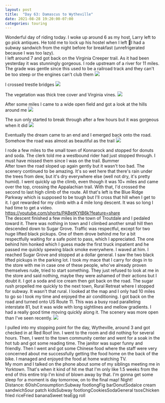```yaml
---
layout: post
title:  "Day 63: Damascus to Wytheville"
date: 2021-08-28 19:20:00-07:00
categories: touring
---
```

Wonderful day of riding today. I woke up around 6 as my host, Larry left to go pick antiques. He told me to lock up his hostel when I left 🤷I had a subway sandwich from the night before for breakfast (unrefrigerated because I was too lazy).   
I left around 7 and got back on the Virginia Creeper trail. As it had been yesterday it was stunningly gorgeous. I rode upstream of a river for 11 miles. The grade was gentle since this used to be a railroad track and they can't be too steep or the engines can't club them
[![](https://lh3.googleusercontent.com/-LaJ_Gp0NUBE/YSrvCRNsuSI/AAAAAAAAW8s/WYrvBiO-6_MaINb7__2HhHPDYiDGzLqkwCLcBGAsYHQ/s1600/1630203651595508-0.png)](https://lh3.googleusercontent.com/-LaJ_Gp0NUBE/YSrvCRNsuSI/AAAAAAAAW8s/WYrvBiO-6_MaINb7__2HhHPDYiDGzLqkwCLcBGAsYHQ/s1600/1630203651595508-0.png)
  
I crossed trestle bridges
[![](https://lh3.googleusercontent.com/-K5XzqA4UGDA/YSrvA-CvBbI/AAAAAAAAW8o/YWGNMRJZQWUKKZrTvnXUONjYLGw22SN3QCLcBGAsYHQ/s1600/1630203642753355-1.png)](https://lh3.googleusercontent.com/-K5XzqA4UGDA/YSrvA-CvBbI/AAAAAAAAW8o/YWGNMRJZQWUKKZrTvnXUONjYLGw22SN3QCLcBGAsYHQ/s1600/1630203642753355-1.png)
  
The vegetation was thick tree cover and Virginia vines.
[![](https://lh3.googleusercontent.com/-Bv8uJXXkirs/YSru-v9pojI/AAAAAAAAW8k/Qp9sfivj4o8KsZKcs-aGTvtRVxMkOFiCACLcBGAsYHQ/s1600/1630203637975460-2.png)](https://lh3.googleusercontent.com/-Bv8uJXXkirs/YSru-v9pojI/AAAAAAAAW8k/Qp9sfivj4o8KsZKcs-aGTvtRVxMkOFiCACLcBGAsYHQ/s1600/1630203637975460-2.png)
  
After some miles I came to a wide open field and got a look at the hills around me
[![](https://lh3.googleusercontent.com/-SDpho030-dg/YSru9c6YiRI/AAAAAAAAW8g/aH1aDwNHACYtMjjvhDJRet5zFl8IhrDHwCLcBGAsYHQ/s1600/1630203635697655-3.png)](https://lh3.googleusercontent.com/-SDpho030-dg/YSru9c6YiRI/AAAAAAAAW8g/aH1aDwNHACYtMjjvhDJRet5zFl8IhrDHwCLcBGAsYHQ/s1600/1630203635697655-3.png)
  
The sun only started to break through after a few hours but it was gorgeous when it did
[![](https://lh3.googleusercontent.com/-FrzWhEJPhnU/YSru8i3P--I/AAAAAAAAW8c/tFRe_pBwoPg1nX-EbgUrLszlS7KRcPMCQCLcBGAsYHQ/s1600/1630203632065027-4.png)](https://lh3.googleusercontent.com/-FrzWhEJPhnU/YSru8i3P--I/AAAAAAAAW8c/tFRe_pBwoPg1nX-EbgUrLszlS7KRcPMCQCLcBGAsYHQ/s1600/1630203632065027-4.png)
  
Eventually the dream came to an end and I emerged back onto the road. Somehow the road was almost as beautiful as the trail
[![](https://lh3.googleusercontent.com/-fcsBcny90pU/YSru7m2I_mI/AAAAAAAAW8Y/SNS6GKPmQmscBw-Ow-vANELz5VQevAaRgCLcBGAsYHQ/s1600/1630203627012814-5.png)](https://lh3.googleusercontent.com/-fcsBcny90pU/YSru7m2I_mI/AAAAAAAAW8Y/SNS6GKPmQmscBw-Ow-vANELz5VQevAaRgCLcBGAsYHQ/s1600/1630203627012814-5.png)
  
I rode a few miles to the small town of Konnarock and stopped for donuts and soda. The clerk told me a westbound rider had just stopped through. I must have missed them since I was on the trail. Bummer  
After town the road sloped up again gently but it wasn't too bad. The scenery continued to be amazing. It's so wet here that there's rain under the trees from dew, but it's dry everywhere else (well not dry, it's pretty humid). I went quickly up the climb, even though it was 10+ miles and came over the top, crossing the Appalachian trail. With that, I'd crossed the second to last high climb of the route. All that's left is the Blue Ridge Parkway which is supposed to be tough but I'll cross that hill when I get to it. I got rewarded for my climb with a 4 mile long descent. It was so long I had time to get a video.   
<https://youtube.com/shorts/PABetKYtB6k?feature=share>  
The descent finished a few miles in the town of Troutdale and I pedaled toward it. There was nothing in town and I climbed another small hill then descended down to Sugar Grove. Traffic was respectful, except for two huge lifted black pickups. One of them drove behind me for a bit respectfully waiting for a safe point to pass, which I appreciated. The one behind him honked which I guess made the first truck impatient and he passed me quickly spewing black smoke everywhere. I waved at him. I reached Sugar Grove and stopped at a dollar general. I saw the two black lifted pickups in the parking lot. I took my mace that I carry for dogs in to the store with me in case one of these people, who've already proven themselves rude, tried to start something. They just refused to look at me in the store and said nothing, maybe they were ashamed of their actions but I doubt it. I got a soda and ice cream then got back on the road. The sugar rush propelled me quickly to the next town, Rural Retreat where I stopped for subway. It wasn't that rural. I looked at the map and I only had 10 miles to go so I took my time and enjoyed the air conditioning. I got back on the road and turned onto US Route 11. This was a busy road paralleling interstate 81, but it was wide with long sightlines and mellow gradients. I had a really good time moving quickly along it. The scenery was more open than I've seen recently.
[![](https://lh3.googleusercontent.com/-CwDDR4KolSw/YSru6R7HfBI/AAAAAAAAW8U/pVbeZr6_owUXEFHGM2pPEndq7mzF7CwiwCLcBGAsYHQ/s1600/1630203622716396-6.png)](https://lh3.googleusercontent.com/-CwDDR4KolSw/YSru6R7HfBI/AAAAAAAAW8U/pVbeZr6_owUXEFHGM2pPEndq7mzF7CwiwCLcBGAsYHQ/s1600/1630203622716396-6.png)
  
I pulled into my stopping point for the day, Wytheville, around 3 and got checked in at Red Roof Inn. I went to the room and did nothing for several hours. Then, I went to the town community center and went for a soak in the hot tub and got some reading time. The janitor was super funny and friendly. Then I went and got some Chinese food where the staff were very concerned about me successfully getting the food home on the back of the bike. I managed and enjoyed the food at home watching TV.  
My mom and I talked on the phone about some of my siblings meeting me in Yorktown. That's when it kind of hit me that I'm only like 1.5 weeks from the end of this entire trip I'm kind of blown away by that. I'm gonna get some sleep for a moment is day tomorrow, on to the final map! Night!  
Distance: 60ishConsumption:Subway footlongFig barDonutSodaIce cream sandwichSour patch kidsSubway footlongCookiesSodaGeneral tsosChicken fried riceFried bananaSweet teaEgg roll
